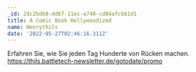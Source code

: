 ```yaml
---
_id: 2dc2bdb0-dd67-11ec-a740-cd04afcb61d1
title: A Comic Book Hollywoodized
name: Henrythils
date: '2022-05-27T02:46:16.311Z'
---
```

Erfahren Sie, wie Sie jeden Tag Hunderte von Rücken machen. https://thils.battletech-newsletter.de/gotodate/promo
